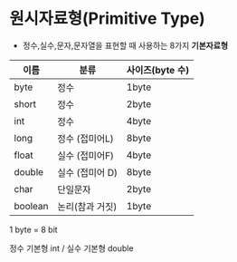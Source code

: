 # 원시자료형(Primitive Type)

- 정수,실수,문자,문자열을 표현할 때 사용하는 8가지 **기본자료형**

| 이름    | 분류            | 사이즈(byte 수) |
| ------- | --------------- | --------------- |
| byte    | 정수            | 1byte           |
| short   | 정수            | 2byte           |
| int     | 정수            | 4byte           |
| long    | 정수 (접미어L)  | 8byte           |
| float   | 실수 (접미어F)  | 4byte           |
| double  | 실수 (접미어 D) | 8byte           |
| char    | 단일문자        | 2byte           |
| boolean | 논리(참과 거짓) | 1byte           |

1 byte = 8 bit

정수 기본형 int / 실수 기본형 double

